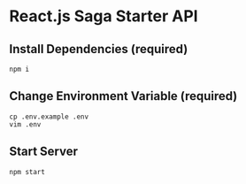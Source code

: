 # React.js Saga Starter API

## Install Dependencies (required)

```
npm i
```

## Change Environment Variable (required)

```
cp .env.example .env
vim .env
```

## Start Server

```
npm start
```
